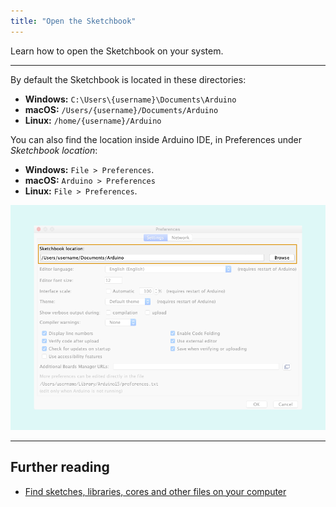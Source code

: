 ```yaml
---
title: "Open the Sketchbook"
---
```


Learn how to open the Sketchbook on your system.

---

By default the Sketchbook is located in these directories:

* **Windows:** `C:\Users\{username}\Documents\Arduino`
* **macOS:** `/Users/{username}/Documents/Arduino`
* **Linux:** `/home/{username}/Arduino`

You can also find the location inside Arduino IDE, in Preferences under _Sketchbook location_:

* **Windows:** `File > Preferences`.
* **macOS:** `Arduino > Preferences`
* **Linux:** `File > Preferences`.

![Preferences](img/IDE-preferences-sketchbook.png)

---

## Further reading

* [Find sketches, libraries, cores and other files on your computer](https://support.arduino.cc/hc/en-us/articles/4411202655634)
